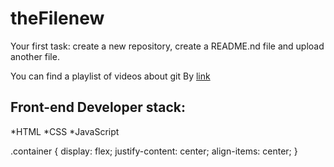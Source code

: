 # theFilenew
Your first task: create a new repository, create a README.nd file and upload another file.

You can find a playlist of videos about git By [link](https://www.youtube.com/watch?v=RIrYWhjdK_o)

## Front-end Developer stack:
*HTML
﻿﻿*CSS
﻿﻿*JavaScript

.container {
  display: flex;
  justify-content: center;
  align-items: center;
}
